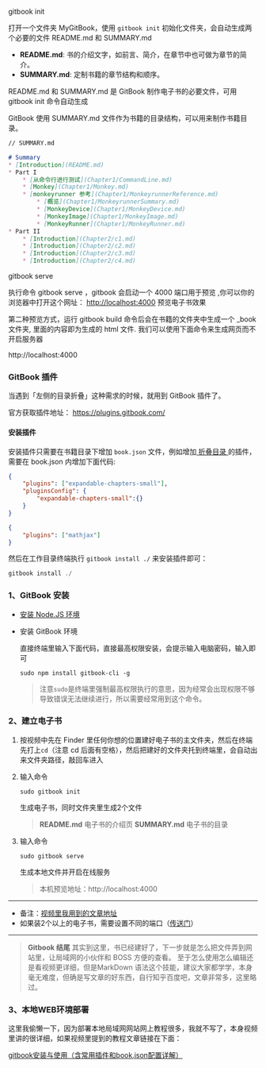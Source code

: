  

gitbook init

 打开一个文件夹 MyGitBook，使用 `gitbook init` 初始化文件夹，会自动生成两个必要的文件 README.md 和 SUMMARY.md 

- **README.md**:  书的介绍文字，如前言、简介，在章节中也可做为章节的简介。
-  **SUMMARY.md**: 定制书籍的章节结构和顺序。

README.md 和 SUMMARY.md 是 GitBook 制作电子书的必要文件，可用 gitbook init 命令自动生成

GitBook 使用 SUMMARY.md 文件作为书籍的目录结构，可以用来制作书籍目录。

```markdown
// SUMMARY.md

# Summary
* [Introduction](README.md)
* Part I
    * [从命令行进行测试](Chapter1/CommandLine.md)
    * [Monkey](Chapter1/Monkey.md)
    * [monkeyrunner 参考](Chapter1/MonkeyrunnerReference.md)
        * [概览](Chapter1/MonkeyrunnerSummary.md)
        * [MonkeyDevice](Chapter1/MonkeyDevice.md)
        * [MonkeyImage](Chapter1/MonkeyImage.md)
        * [MonkeyRunner](Chapter1/MonkeyRunner.md)
* Part II
    * [Introduction](Chapter2/c1.md)
    * [Introduction](Chapter2/c2.md)
    * [Introduction](Chapter2/c3.md)
    * [Introduction](Chapter2/c4.md)
```



gitbook serve

 执行命令 gitbook serve ，gitbook 会启动一个 4000 端口用于预览 ,你可以你的浏览器中打开这个网址： [http://localhost:4000](http://localhost:4000/) 预览电子书效果 

 第二种预览方式，运行 gitbook build 命令后会在书籍的文件夹中生成一个 _book 文件夹, 里面的内容即为生成的 html 文件. 我们可以使用下面命令来生成网页而不开启服务器 

http://localhost:4000

### GitBook 插件

当遇到「左侧的目录折叠」这种需求的时候，就用到 GitBook 插件了。

官方获取插件地址： https://plugins.gitbook.com/

#### 安装插件

安装插件只需要在书籍目录下增加 `book.json` 文件，例如增加[ 折叠目录 ](https://plugins.gitbook.com/plugin/expandable-chapters-small)的插件，需要在 book.json 内增加下面代码:

```json
{
    "plugins": ["expandable-chapters-small"],
    "pluginsConfig": {
        "expandable-chapters-small":{}
    }
}
```

```json
{
    "plugins": ["mathjax"]
}
```

然后在工作目录终端执行 `gitbook install ./` 来安装插件即可：

```powershell
gitbook install ./
```







### 1、GitBook 安装

- [安装 Node.JS 环境](https://nodejs.org/zh-cn/)

- 安装 GitBook 环境

   直接终端里输入下面代码，直接最高权限安装，会提示输入电脑密码，输入即可

  ```
  sudo npm install gitbook-cli -g
  ```

  > 注意`sudo`是终端里强制最高权限执行的意思，因为经常会出现权限不够导致错误无法继续进行，所以需要经常用到这个命令。

### 2、建立电子书

1. 按视频中先在 Finder 里任何你想的位置建好电子书的主文件夹，然后在终端先打上`cd`（注意 cd 后面有空格），然后把建好的文件夹托到终端里，会自动出来文件夹路径，敲回车进入

2. 输入命令

   ```
   sudo gitbook init
   ```

    生成电子书，同时文件夹里生成2个文件 

   > **README.md** 电子书的介绍页
   >  **SUMMARY.md** 电子书的目录

3. 输入命令

   ```
   sudo gitbook serve
   ```

   生成本地文件并开启在线服务 

   > 本机预览地址：http://localhost:4000

------

- 备注：[视频里我用到的文章地址](https://www.jianshu.com/p/e86c702578df) 
- 如果装2个以上的电子书，需要设置不同的端口（[传送门](https://blog.csdn.net/moxiaomomo/article/details/53026645)）

------

> **Gitbook 结尾**
>  其实到这里，书已经建好了，下一步就是怎么把文件弄到网站里，让局域网的小伙伴和 BOSS 方便的查看。
>  至于怎么使用怎么编辑还是看视频更详细，但是MarkDown 语法这个技能，建议大家都学学，本身毫无难度，但确是写文章的好东西，自行知乎百度吧，文章非常多，这里略过。

### 3、本地WEB环境部署

这里我偷懒一下，因为部署本地局域网网站网上教程很多，我就不写了，本身视频里讲的很详细，如果视频里提到的教程文章链接在下面：





[gitbook安装与使用（含常用插件和book.json配置详解）]( https://blog.csdn.net/fghsfeyhdf/article/details/88403548 )